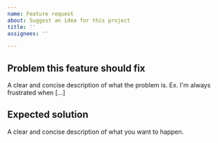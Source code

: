 ```yaml
---
name: Feature request
about: Suggest an idea for this project
title: ''
assignees: ''

---
```


## Problem this feature should fix
A clear and concise description of what the problem is. Ex. I'm always frustrated when [...]

## Expected solution
A clear and concise description of what you want to happen.
